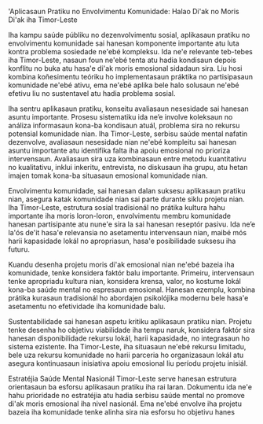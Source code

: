 'Aplicasaun Pratiku no Envolvimentu Komunidade: Halao Di'ak no Moris Di'ak iha Timor-Leste

Iha kampu saúde públiku no dezenvolvimentu sosial, aplikasaun pratiku no envolvimentu komunidade sai hanesan komponente importante atu luta kontra problema sosiedade ne'ebé kompleksu. Ida ne'e relevante teb-tebes iha Timor-Leste, nasaun foun ne'ebé tenta atu hadia kondisaun depois konflitu no buka atu hasa'e di'ak moris emosional sidadaun sira. Liu hosi kombina koñesimentu teóriku ho implementasaun práktika no partisipasaun komunidade ne'ebé ativu, ema ne'ebé aplika bele halo solusaun ne'ebé efetivu liu no sustentavel atu hadia problema sosial.

Iha sentru aplikasaun pratiku, konseitu avaliasaun nesesidade sai hanesan asuntu importante. Prosesu sistematiku ida ne’e involve koleksaun no análiza informasaun kona-ba kondisaun atuál, problema sira no rekursu potensial komunidade nian. Iha Timor-Leste, serbisu saúde mental nafatin dezenvolve, avaliasaun nesesidade nian ne'ebé kompleitu sai hanesan asuntu importante atu identifika falta iha apoiu emosional no prioriza intervensaun. Avaliasaun sira uza kombinasaun entre metodu kuantitativu no kualitativu, inklui inkeritu, entrevista, no diskusaun iha grupu, atu hetan imajen tomak kona-ba situasaun emosional komunidade nian.

Envolvimentu komunidade, sai hanesan dalan suksesu aplikasaun pratiku nian, asegura katak komunidade nian sai parte durante siklu projetu nian. Iha Timor-Leste, estrutura sosial tradisionál no prátika kultura hahu importante iha moris loron-loron, envolvimentu membru komunidade hanesan partisipante atu nune'e sira la sai hanesan reseptór pasivu. Ida ne’e la'ós de'it hasa'e relevansia no asetamentu intervensaun nian, maibé mós harii kapasidade lokál no apropriasun, hasa'e posibilidade suksesu iha futuru.

Kuandu desenha projetu moris di'ak emosional nian ne'ebé bazeia iha komunidade, tenke konsidera faktór balu importante. Primeiru, intervensaun tenke apropriadu kultura nian, konsidera krensa, valor, no kostume lokál kona-ba saúde mental no espresaun emosional. Hanesan ezemplu, kombina prátika kurasaun tradisionál ho abordajen psikolójika modernu bele hasa'e asetamentu no efetividade iha komunidade balu.

Sustentabilidade sai hanesan aspetu kritiku aplikasaun pratiku nian. Projetu tenke desenha ho objetivu viabilidade iha tempu naruk, konsidera faktór sira hanesan disponibilidade rekursu lokál, harii kapasidade, no integrasaun ho sistema ezistente. Iha Timor-Leste, iha situasaun ne'ebé rekursu limitadu, bele uza rekursu komunidade no harii parceria ho organizasaun lokál atu asegura kontinuasaun inisiativa apoiu emosional liu períodu projetu inisiál.

Estratéjia Saúde Mental Nasionál Timor-Leste serve hanesan estrutura orientasaun ba esforsu aplikasaun pratiku iha rai laran. Dokumentu ida ne'e hahu prioridade no estratéjia atu hadia serbisu saúde mental no promove di'ak moris emosional iha nivel nasionál. Ema ne'ebé envolve iha projetu bazeia iha komunidade tenke alinha sira nia esforsu ho objetivu hanes
